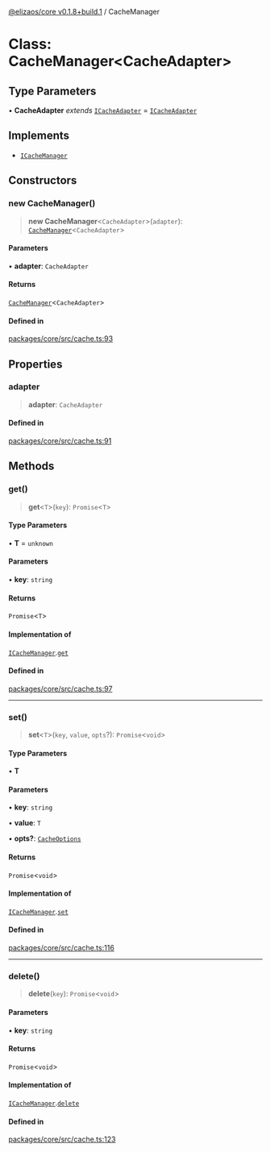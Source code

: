 [@elizaos/core v0.1.8+build.1](../index.md) / CacheManager

# Class: CacheManager\<CacheAdapter\>

## Type Parameters

• **CacheAdapter** *extends* [`ICacheAdapter`](../interfaces/ICacheAdapter.md) = [`ICacheAdapter`](../interfaces/ICacheAdapter.md)

## Implements

- [`ICacheManager`](../interfaces/ICacheManager.md)

## Constructors

### new CacheManager()

> **new CacheManager**\<`CacheAdapter`\>(`adapter`): [`CacheManager`](CacheManager.md)\<`CacheAdapter`\>

#### Parameters

• **adapter**: `CacheAdapter`

#### Returns

[`CacheManager`](CacheManager.md)\<`CacheAdapter`\>

#### Defined in

[packages/core/src/cache.ts:93](https://github.com/Vicolee/riddleculous-ai-agent/blob/main/packages/core/src/cache.ts#L93)

## Properties

### adapter

> **adapter**: `CacheAdapter`

#### Defined in

[packages/core/src/cache.ts:91](https://github.com/Vicolee/riddleculous-ai-agent/blob/main/packages/core/src/cache.ts#L91)

## Methods

### get()

> **get**\<`T`\>(`key`): `Promise`\<`T`\>

#### Type Parameters

• **T** = `unknown`

#### Parameters

• **key**: `string`

#### Returns

`Promise`\<`T`\>

#### Implementation of

[`ICacheManager`](../interfaces/ICacheManager.md).[`get`](../interfaces/ICacheManager.md#get)

#### Defined in

[packages/core/src/cache.ts:97](https://github.com/Vicolee/riddleculous-ai-agent/blob/main/packages/core/src/cache.ts#L97)

***

### set()

> **set**\<`T`\>(`key`, `value`, `opts`?): `Promise`\<`void`\>

#### Type Parameters

• **T**

#### Parameters

• **key**: `string`

• **value**: `T`

• **opts?**: [`CacheOptions`](../type-aliases/CacheOptions.md)

#### Returns

`Promise`\<`void`\>

#### Implementation of

[`ICacheManager`](../interfaces/ICacheManager.md).[`set`](../interfaces/ICacheManager.md#set)

#### Defined in

[packages/core/src/cache.ts:116](https://github.com/Vicolee/riddleculous-ai-agent/blob/main/packages/core/src/cache.ts#L116)

***

### delete()

> **delete**(`key`): `Promise`\<`void`\>

#### Parameters

• **key**: `string`

#### Returns

`Promise`\<`void`\>

#### Implementation of

[`ICacheManager`](../interfaces/ICacheManager.md).[`delete`](../interfaces/ICacheManager.md#delete)

#### Defined in

[packages/core/src/cache.ts:123](https://github.com/Vicolee/riddleculous-ai-agent/blob/main/packages/core/src/cache.ts#L123)
